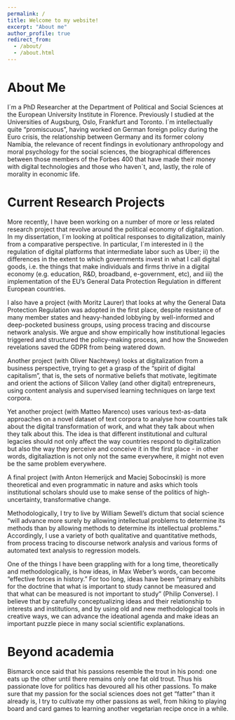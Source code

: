 ```yaml
---
permalink: /
title: Welcome to my website!
excerpt: "About me"
author_profile: true
redirect_from: 
  - /about/
  - /about.html
---
```



About Me
=====

I´m a PhD Researcher at the Department of Political and Social Sciences at the European University Institute in Florence. Previously I studied at the Universities of Augsburg, Oslo, Frankfurt and Toronto. I´m intellectually quite “promiscuous”, having worked on German foreign policy during the Euro crisis, the relationship between Germany and its former
colony Namibia, the relevance of recent findings in evolutionary anthropology and moral psychology for the social sciences, the biographical differences between those members of the Forbes 400 that have made their money with digital technologies and those who haven´t, and, lastly, the role of morality in economic life.

Current Research Projects
======

More recently, I have been working on a number of more or less related research project that revolve around the political economy of digitalization. In my dissertation, I´m looking at political responses to digitalization, mainly from a comparative perspective. In particular, I´m interested in i) the regulation of digital platforms that intermediate labor such as Uber; ii) the differences in the extent to which governments invest in what I call digital goods, i.e. the things that make individuals and firms thrive in a digital economy (e.g. education, R&D, broadband, e-government, etc), and iii) the implementation of the EU’s General Data Protection Regulation in different European countries.

I also have a project (with Moritz Laurer) that looks at why the General Data Protection Regulation was adopted in the first place, despite resistance of many member states and heavy-handed lobbying by well-informed and deep-pocketed business groups, using process tracing and discourse network analysis. We argue and show empirically how institutional legacies triggered and structured the policy-making process, and how the Snoweden revelations saved the GDPR from being watered down.

Another project (with Oliver Nachtwey) looks at digitalization from a business perspective, trying to get a grasp of the “spirit of digital capitalism”, that is, the sets of normative beliefs that motivate, legitimate and orient the actions of Silicon Valley (and other digital) entrepreneurs, using content analysis and supervised learning techniques on large text corpora.

Yet another project (with Matteo Marenco) uses various text-as-data approaches on a novel dataset of text corpora to analyse how countries talk about the digital transformation of work, and what they talk about when they talk about this. The idea is that different institutional and cultural legacies should not only affect the way countries respond to digitalization but also the way they perceive and conceive it in the first place - in other words, digitaliaztion is not only not the same everywhere, it might not even be the same problem everywhere.

A final project (with Anton Hemerijck and Maciej Sobocinski) is more theoretical and even programmatic in nature and asks which tools institutional scholars should use to make sense of the politics of high-uncertainty, transformative change.

Methodologically, I try to live by William Sewell’s dictum that social science “will advance more surely by allowing intellectual problems to determine its methods than by allowing methods to determine its intellectual problems.” Accordingly, I use a variety of both qualitative and quantitative methods, from process tracing to discourse network analysis and various forms of automated text analysis to regression models.

One of the things I have been grappling with for a long time, theoretically and methodologically, is how ideas, in Max Weber’s words, can become “effective forces in history.” For too long, ideas have been “primary exhibits for the doctrine that what is important to study cannot be measured and that what can be measured is not important to study” (Philip Converse). I believe that by carefully conceptualizing ideas and their relationship to interests and institutions, and by using old and new methodological tools in creative ways, we can advance the ideational agenda and make ideas an important puzzle piece in many social scientific explanations.

Beyond academia
=====

Bismarck once said that his passions resemble the trout in his pond: one eats up the other until there remains only one fat old trout. Thus his passionate love for politics has devoured all his other passions. To make sure that my passion for the social sciences does not get “fatter” than it already is, I try to cultivate my other passions as well, from hiking to playing board and card games to learning another vegetarian recipe once in a while.
